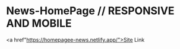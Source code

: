 # News-HomePage // RESPONSIVE AND MOBILE
<a href"https://homepagee-news.netlify.app/">Site Link</a>
